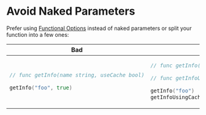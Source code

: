 # Avoid Naked Parameters

Prefer using [Functional Options](#functional-options) instead of naked parameters or split your function into a few ones:

<table>
<thead><tr><th>Bad</th><th>Good</th></tr></thead>
<tbody>
<tr><td>

```go
// func getInfo(name string, useCache bool)

getInfo("foo", true)
```

</td><td>

```go
// func getInfo(name string)

// func getInfoUsingCache(name string)

getInfo("foo")
getInfoUsingCache("foo")
```

</td></tr>
</tbody></table>
